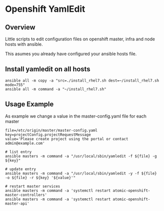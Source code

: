 Openshift YamlEdit
============================

## Overview

Little scripts to edit configuration files on openshift master, infra and node hosts with ansible.

This asumes you already have configured your ansible hosts file.

## Install yamledit on all hosts

```
ansible all -m copy -a "src=./install_rhel7.sh dest=~/install_rhel7.sh mode=755"
ansible all -m command -a "~/install_rhel7.sh"
```

## Usage Example

As example we change a value in the master-config.yaml file for each master

```
file=/etc/origin/master/master-config.yaml
key=projectConfig.projectRequestMessage
value='Please create project using the portal or contact admin@example.com'

# list entry
ansible masters -m command -a "/usr/local/sbin/yamledit -f ${file} -g ${key}"

# update entry
ansible masters -m command -a "/usr/local/sbin/yamledit -y -f ${file} -o ${file} -r ${key} '${value}'"

# restart master services
ansible masters -m command -a 'systemctl restart atomic-openshift-master-controllers'
ansible masters -m command -a 'systemctl restart atomic-openshift-master-api'
```



